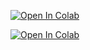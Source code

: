 [![Open In Colab](https://colab.research.google.com/assets/colab-badge.svg)](https://colab.research.google.com/github/SaehyunC/kalman_filter/main/updates/Ch8_simple_kalman_filter.ipynb)

[![Open In Colab](https://colab.research.google.com/assets/colab-badge.svg)](https://colab.research.google.com/github/SaehyunC/kalman_filter/main/updates/Ch8_simple_kalman_filter2.ipynb)
